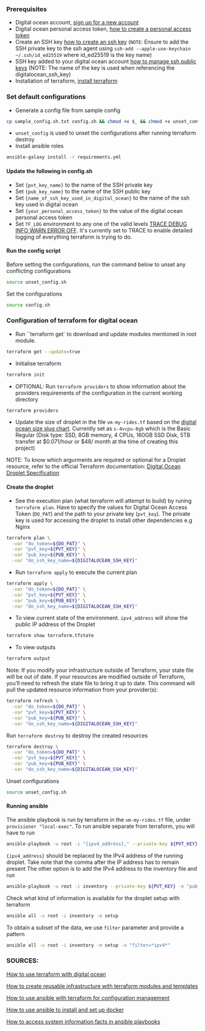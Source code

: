 ### Prerequisites

- Digital ocean account, [sign up for a new account](https://cloud.digitalocean.com/registrations/new)
- Digital ocean personal access token, [how to create a personal access token](https://docs.digitalocean.com/reference/api/create-personal-access-token/)
- Create an SSH key [how to create an ssh key](https://docs.github.com/en/authentication/connecting-to-github-with-ssh/generating-a-new-ssh-key-and-adding-it-to-the-ssh-agent) (`NOTE`: Ensure to add the SSH private key to the ssh agent using `ssh-add --apple-use-keychain ~/.ssh/id_ed25519` where id_ed25519 is the key name)
- SSH key added to your digital ocean account [how to manage ssh public keys](https://docs.digitalocean.com/platform/teams/upload-ssh-keys/) (NOTE: The name of the key is used when referencing the digitalocean_ssh_key)
- Installation of terraform, [install terraform](https://developer.hashicorp.com/terraform/tutorials/aws-get-started/install-cli)

### Set default configurations
- Generate a config file from sample config
```sh
cp sample_config.sh.txt config.sh && chmod +x $_ && chmod +x unset_config.sh
```
- `unset_config` is used to unset the configurations after running terraform destroy
- Install ansible roles
```sh
ansible-galaxy install -r requirements.yml
```

#### Update the following in config.sh
- Set `{pvt_key_name}` to the name of the SSH private key
- Set `{pub_key_name}` to the name of the SSH public key
- Set `{name_of_ssh_key_used_in_digital_ocean}` to the name of the ssh key used in digital ocean
- Set `{your_personal_access_token}` to the value of the digital ocean personal access token
- Set `TF_LOG` environment to any one of the valid levels [TRACE DEBUG INFO WARN ERROR OFF](https://stackoverflow.com/questions/2031163/when-to-use-the-different-log-levels). It's currently set to TRACE to enable detailed logging of everything terraform is trying to do.

#### Run the config script
Before setting the configurations, run the command below to unset any conflicting configurations
```sh
source unset_config.sh
```
Set the configurations
```sh
source config.sh
```

### Configuration of terraform for digital ocean
- Run ``terraform get` to download and update modules mentioned in root module.
```sh
terraform get --update=true
```
- Initialise terraform
```sh
terraform init
```
- OPTIONAL: Run `terraform providers` to show information about the providers requirements of the configuration in the current working directory
```sh
terraform providers
```

- Update the size of droplet in the file `vm-my-rides.tf` based on the [digital ocean size slug chart](https://slugs.do-api.dev/). Currently set as `s-4vcpu-8gb` which is the Basic Regular (Disk type: SSD, 8GB memory, 4 CPUs, 160GB SSD Disk, 5TB transfer at $0.071/hour or $48/ month at the time of creating this project)

NOTE: To know which argurments are required or optional for a Droplet resource, refer to the official Terraform documentation: [Digital Ocean Droplet Specification](http://www.terraform.io/docs/providers/do/r/droplet)

#### Create the droplet
- See the execution plan (what terraform will attempt to build) by runing `terraform plan`. Have to specify the values for Digital Ocean Access Token (`DO_PAT`) and the path to your private key (`pvt_key`). The private key is used for accessing the droplet to install other dependencies e.g Nginx
```sh
terraform plan \
  -var "do_token=${DO_PAT}" \
  -var "pvt_key=${PVT_KEY}" \
  -var "pub_key=${PUB_KEY}" \
  -var "do_ssh_key_name=${DIGITALOCEAN_SSH_KEY}"
```

- Run `terraform apply` to execute the current plan
```sh
terraform apply \
  -var "do_token=${DO_PAT}" \
  -var "pvt_key=${PVT_KEY}" \
  -var "pub_key=${PUB_KEY}" \
  -var "do_ssh_key_name=${DIGITALOCEAN_SSH_KEY}"
```

- To view current state of the environment. `ipv4_address` will show the public IP address of the Droplet
```sh
terraform show terraform.tfstate
```

- To view outputs
```sh
terraform output
```

Note: If you modify your infrastructure outside of Terraform, your state file will be out of date. If your resources are modified outside of Terraform, you’ll need to refresh the state file to bring it up to date. This command will pull the updated resource information from your provider(s):
```sh
terraform refresh \
  -var "do_token=${DO_PAT}" \
  -var "pvt_key=${PVT_KEY}" \
  -var "pub_key=${PUB_KEY}" \
  -var "do_ssh_key_name=${DIGITALOCEAN_SSH_KEY}"
```

Run `terraform destroy` to destroy the created resources
```sh
terraform destroy \
  -var "do_token=${DO_PAT}" \
  -var "pvt_key=${PVT_KEY}" \
  -var "pub_key=${PUB_KEY}" \
  -var "do_ssh_key_name=${DIGITALOCEAN_SSH_KEY}"
```

Unset configurations
```sh
source unset_config.sh
```

#### Running ansible
The ansible playbook is run by terraform in the `vm-my-rides.tf` file, under `provisioner "local-exec"`.
To run ansible separate from terraform, you will have to run
```sh
ansible-playbook -u root -i "{ipv4_address}," --private-key ${PVT_KEY} -e "pub_key=${PUB_KEY}" configure_droplet.yml
```
`{ipv4_address}` should be replaced by the IPv4 address of the running droplet. Take note that the comma after the IP address has to remain present The other option is to add the IPv4 address to the inventory file and run
```sh
ansible-playbook -u root -i inventory --private-key ${PVT_KEY} -e "pub_key=${PUB_KEY}" configure_droplet.yml
```
Check what kind of information is available for the droplet setup with terraform
```sh
ansible all -u root -i inventory -m setup
```
To obtain a subset of the data, we use `filter` parameter and provide a pattern
```sh
ansible all -u root -i inventory -m setup -a "filter=*ipv4*"
```



### SOURCES:
[How to use terraform with digital ocean](https://www.digitalocean.com/community/tutorials/how-to-use-terraform-with-digitalocean)

[How to create reusable infrastructure with terraform modules and templates](https://www.digitalocean.com/community/tutorials/how-to-create-reusable-infrastructure-with-terraform-modules-and-templates)

[How to use ansible with terraform for configuration management](https://www.digitalocean.com/community/tutorials/how-to-use-ansible-with-terraform-for-configuration-management)

[How to use ansible to install and set up docker](https://www.digitalocean.com/community/tutorials/how-to-use-ansible-to-install-and-set-up-docker-on-ubuntu-20-04)

[How to access system information facts in ansible playbooks](https://www.digitalocean.com/community/tutorials/how-to-access-system-information-facts-in-ansible-playbooks)

